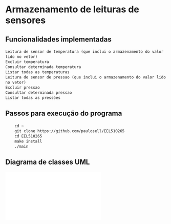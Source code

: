 # Armazenamento de leituras de sensores

## Funcionalidades implementadas

```
Leitura de sensor de temperatura (que inclui o armazenamento do valor lido no vetor)
Excluir temperatura
Consultar determinada temperatura
Listar todas as temperaturas
Leitura de sensor de pressao (que inclui o armazenamento do valor lido no vetor)
Excluir pressao
Consultar determinada pressao
Listar todas as pressões
```

## Passos para execução do programa

``` 
    cd ~
    git clone https://github.com/paulosell/EEL510265
    cd EEL510265
    make install
    ./main
```

## Diagrama de classes UML

![fig](fig/uml_class_diagram.pdf)
